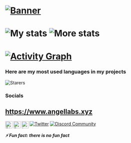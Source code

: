 # [![Banner](https://angellabs.xyz/banner.png)](https://www.angellabs.xyz)

# ![My stats](https://github-readme-stats.vercel.app/api?username=4ngel2769&count_private=true&show_icons=true&include_all_commits=true&hide_border=true&theme=dracula) ![More stats](https://github-readme-streak-stats.herokuapp.com/?user=4ngel2769&hide_border=true&theme=tokyonight)

# [![Activity Graph](https://github-readme-activity-graph.cyclic.app/graph?username=4ngel2769&bg_color=0b0f14&color=85adff&line=a3a3a3&point=ffffff&area=true&hide_border=true)](https://github.com/ashutosh00710/github-readme-activity-graph)

### Here are my most used languages in my projects

![Starers](https://github-readme-stats.vercel.app/api/top-langs/?username=4ngel2769&hide_border=true&theme=blue-green)

### Socials

## https://www.angellabs.xyz

<a href="https://www.angellabs.xyz/links/discord">
  <img align="left" alt="Discord" width="23px" src="https://raw.githubusercontent.com/peterthehan/peterthehan/master/assets/discord.svg" />
</a>
<a href="https://www.reddit.com/user/angeldev0">
  <img align="left" alt="Reddit" width="23px" src="https://www.reddit.com/favicon.ico"/>
</a>
<a href="https://www.instagram.com/angelthebox">
  <img align="left" alt="Instagram" width="23px" src="https://cdn.discordapp.com/attachments/809031839032672327/813024181229715466/436651676858974208.png" />
</a>

[![Twitter](https://img.shields.io/twitter/follow/angeldev0?color=blue&label=Follow%20me%21&logo=twitter&style=flat-square)](https://twitter.com/angeldev0)
[![Discord Community](https://img.shields.io/discord/813255312449601597?color=lightblue&label=stuff%E2%84%A2%EF%B8%8F%F0%9F%8D%81&logo=discord&style=flat-square)](https://angellabgs.gq/discord)

##### ⚡ Fun fact: there is no fun fact

